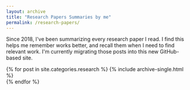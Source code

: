 ```yaml
---
layout: archive
title: "Research Papers Summaries by me"
permalink: /research-papers/
---
```


Since 2018, I've been summarizing every research paper I read. I find this helps
me remember works better, and recall them when I need to find relevant work. I'm
currently migrating those posts into this new GitHub-based site.

{% for post in site.categories.research %}
  {% include archive-single.html %}    
{% endfor %}